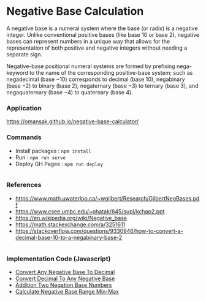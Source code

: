# Negative Base Calculation
A negative base is a numeral system where the base (or radix) is a negative integer. Unlike conventional positive bases (like base 10 or base 2), negative bases can represent numbers in a unique way that allows for the representation of both positive and negative integers without needing a separate sign.

Negative-base positional numeral systems are formed by prefixing nega- keyword to the name of the corresponding positive-base system; such as negadecimal (base −10) corresponds to decimal (base 10), negabinary (base −2) to binary (base 2), negaternary (base −3) to ternary (base 3), and negaquaternary (base −4) to quaternary (base 4).

### Application
https://omansak.github.io/negative-base-calculator/

### Commands 
- Install packages : `npm install`
- Run : `npm run serve`
- Deploy GH Pages : `npm run deploy`

<section style="overflow: auto;">
    <h3>References</h3>
    <ul>
        <li><a href="https://www.math.uwaterloo.ca/~wgilbert/Research/GilbertNegBases.pdf" target="_blank">https://www.math.uwaterloo.ca/~wgilbert/Research/GilbertNegBases.pdf</a></li>
        <li><a href="https://www.csee.umbc.edu/~phatak/645/supl/kchap2.ppt" target="_blank">https://www.csee.umbc.edu/~phatak/645/supl/kchap2.ppt</a></li>
        <li><a href="https://en.wikipedia.org/wiki/Negative_base" target="_blank">https://en.wikipedia.org/wiki/Negative_base</a></li>
        <li><a href="https://math.stackexchange.com/a/3251611" target="_blank">https://math.stackexchange.com/a/3251611</a></li>
        <li>
            <a href="https://stackoverflow.com/questions/9330946/how-to-convert-a-decimal-base-10-to-a-negabinary-base-2" target="_blank">
                https://stackoverflow.com/questions/9330946/how-to-convert-a-decimal-base-10-to-a-negabinary-base-2
            </a>
        </li>
    </ul>
</section>

<section>
    <h3>Implementation Code (Javascript)</h3>
    <ul>
        <li><a href="https://github.com/omansak/negative-base-calculator/blob/b434ee51e1caa9a61c18f866ded40f0e95d97064/public/app.js#L11" target="_blank">Convert Any Negative Base To Decimal</a></li>
        <li><a href="https://github.com/omansak/negative-base-calculator/blob/b434ee51e1caa9a61c18f866ded40f0e95d97064/public/app.js#L23" target="_blank">Convert Decimal To Any Negative Base</a></li>
        <li><a href="https://github.com/omansak/negative-base-calculator/blob/b434ee51e1caa9a61c18f866ded40f0e95d97064/public/app.js#L45" target="_blank">Addition Two Negation Base Numbers</a></li>
        <li><a href="https://github.com/omansak/negative-base-calculator/blob/b434ee51e1caa9a61c18f866ded40f0e95d97064/public/app.js#L104" target="_blank">Calculate Negative Base Range Min-Max</a></li>
    </ul>
</section>
